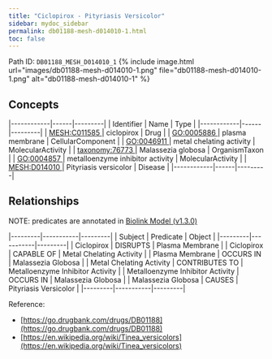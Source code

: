 ```yaml
---
title: "Ciclopirox - Pityriasis Versicolor"
sidebar: mydoc_sidebar
permalink: db01188-mesh-d014010-1.html
toc: false 
---
```



Path ID: `DB01188_MESH_D014010_1`
{% include image.html url="images/db01188-mesh-d014010-1.png" file="db01188-mesh-d014010-1.png" alt="db01188-mesh-d014010-1" %}

## Concepts

|------------|------|---------|
| Identifier | Name | Type    |
|------------|------|---------|
| <a href="https://identifiers.org/MESH:C011585">MESH:C011585 </a> | ciclopirox | Drug |
| <a href="https://identifiers.org/GO:0005886">GO:0005886 </a> | plasma membrane | CellularComponent |
| <a href="https://identifiers.org/GO:0046911">GO:0046911 </a> | metal chelating activity | MolecularActivity |
| <a href="https://identifiers.org/taxonomy:76773">taxonomy:76773 </a> | Malassezia globosa | OrganismTaxon |
| <a href="https://identifiers.org/GO:0004857">GO:0004857 </a> | metalloenzyme inhibitor activity | MolecularActivity |
| <a href="https://identifiers.org/MESH:D014010">MESH:D014010 </a> | Pityriasis versicolor | Disease |
|------------|------|---------|

## Relationships


NOTE: predicates are annotated in <a href="https://github.com/biolink/biolink-model/releases/tag/v1.3.0">Biolink Model (v1.3.0)</a>

|---------|-----------|---------|
| Subject | Predicate | Object  |
|---------|-----------|---------|
| Ciclopirox | DISRUPTS | Plasma Membrane |
| Ciclopirox | CAPABLE OF | Metal Chelating Activity |
| Plasma Membrane | OCCURS IN | Malassezia Globosa |
| Metal Chelating Activity | CONTRIBUTES TO | Metalloenzyme Inhibitor Activity |
| Metalloenzyme Inhibitor Activity | OCCURS IN | Malassezia Globosa |
| Malassezia Globosa | CAUSES | Pityriasis Versicolor |
|---------|-----------|---------|

Reference: 
  - [https://go.drugbank.com/drugs/DB01188](https://go.drugbank.com/drugs/DB01188)
  - [https://en.wikipedia.org/wiki/Tinea_versicolors](https://en.wikipedia.org/wiki/Tinea_versicolors)
